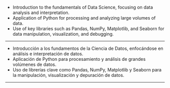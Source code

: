 * Introduction to the fundamentals of Data Science, focusing on data analysis and interpretation.
* Application of Python for processing and analyzing large volumes of data.
* Use of key libraries such as Pandas, NumPy, Matplotlib, and Seaborn for data manipulation, visualization, and debugging.
--------
*	Introducción a los fundamentos de la Ciencia de Datos, enfocándose en análisis e interpretación de datos.
*	Aplicación de Python para procesamiento y análisis de grandes volúmenes de datos.   
*	Uso de librerías clave como Pandas, NumPy, Matplotlib y Seaborn para la manipulación, visualización y depuración de datos.
-------------
